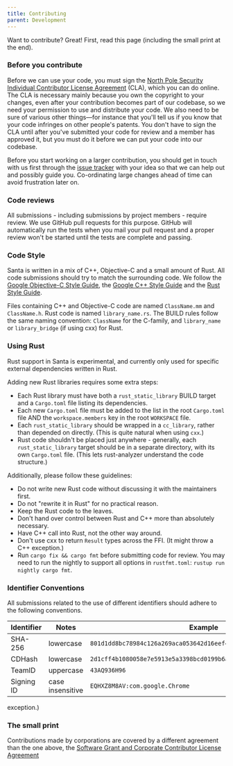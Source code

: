 ```yaml
---
title: Contributing
parent: Development
---
```


Want to contribute? Great! First, read this page (including the small print at the end).

### Before you contribute
Before we can use your code, you must sign the
[North Pole Security Individual Contributor License Agreement](https://docs.google.com/document/d/18yCxw0GiX4YEe4LqBVsXGAmsVX1aKsXfu7sA0bABfsA/pub)
(CLA), which you can do online. The CLA is necessary mainly because you own the
copyright to your changes, even after your contribution becomes part of our
codebase, so we need your permission to use and distribute your code. We also
need to be sure of various other things—for instance that you'll tell us if you
know that your code infringes on other people's patents. You don't have to sign
the CLA until after you've submitted your code for review and a member has
approved it, but you must do it before we can put your code into our codebase.

Before you start working on a larger contribution, you should get in touch with
us first through the [issue tracker](https://github.com/northpolesec/santa/issues)
with your idea so that we can help out and possibly guide you. Co-ordinating
large changes ahead of time can avoid frustration later on.

### Code reviews
All submissions - including submissions by project members - require review. We
use GitHub pull requests for this purpose. GitHub will automatically run the
tests when you mail your pull request and a proper review won't be started until
the tests are complete and passing.

### Code Style

Santa is written in a mix of C++, Objective-C and a small amount of Rust. All
code submissions should try to match the surrounding code. We follow the [Google
Objective-C Style Guide](https://google.github.io/styleguide/objcguide.xml), the
[Google C++ Style Guide](https://google.github.io/styleguide/cppguide.html) and
the [Rust Style Guide](https://doc.rust-lang.org/beta/style-guide/index.html).

Files containing C++ and Objective-C code are named `ClassName.mm` and
`ClassName.h`. Rust code is named `library_name.rs`. The BUILD rules follow the
same naming convention: `ClassName` for the C-family, and `library_name` or
`library_bridge` (if using cxx) for Rust.

### Using Rust

Rust support in Santa is experimental, and currently only used for specific
external dependencies written in Rust.

Adding new Rust libraries requires some extra steps:

* Each Rust library must have both a `rust_static_library` BUILD target and a
`Cargo.toml` file listing its dependencies.
* Each new `Cargo.toml` file must be added to the list in the root `Cargo.toml`
file AND the `workspace.members` key in the root `WORKSPACE` file.
* Each `rust_static_library` should be wrapped in a `cc_library`, rather than
depended on directly. (This is quite natural when using `cxx`.)
* Rust code shouldn't be placed just anywhere - generally, each
`rust_static_library` target should be in a separate directory, with its own
`Cargo.toml` file. (This lets rust-analyzer understand the code structure.)

Additionally, please follow these guidelines:

* Do not write new Rust code without discussing it with the maintainers first.
* Do not "rewrite it in Rust" for no practical reason.
* Keep the Rust code to the leaves.
* Don't hand over control between Rust and C++ more than absolutely necessary.
* Have C++ call into Rust, not the other way around.
* Don't use cxx to return `Result` types across the FFI. (It might throw a C++
exception.)
* Run `cargo fix && cargo fmt` before submitting code for review. You may need to run the
  nightly to support all options in `rustfmt.toml`: `rustup run nightly cargo
  fmt`.

### Identifier Conventions
All submissions related to the use of different identifiers should adhere to the following conventions.

| Identifier | Notes | Example |
| -------- | ------- | ------- |
| SHA-256  | lowercase |  `801d1dd8bc78984c126a269aca053642d16eef4389dfdc8df575af929fdcf279` |
| CDHash | lowercase | `2d1cff4b1080058e7e5913e5a3398bcd0199b6a4` |
| TeamID | uppercase | `43AQ936H96` |
| Signing ID | case insensitive | `EQHXZ8M8AV:com.google.Chrome` |
  exception.)

### The small print
Contributions made by corporations are covered by a different agreement than
the one above, the [Software Grant and Corporate Contributor License Agreement](https://docs.google.com/document/d/1pdmZedxtdaAr4_DT-QH_o0ETn2ybSzWclN51Q9c03vU/pub)
